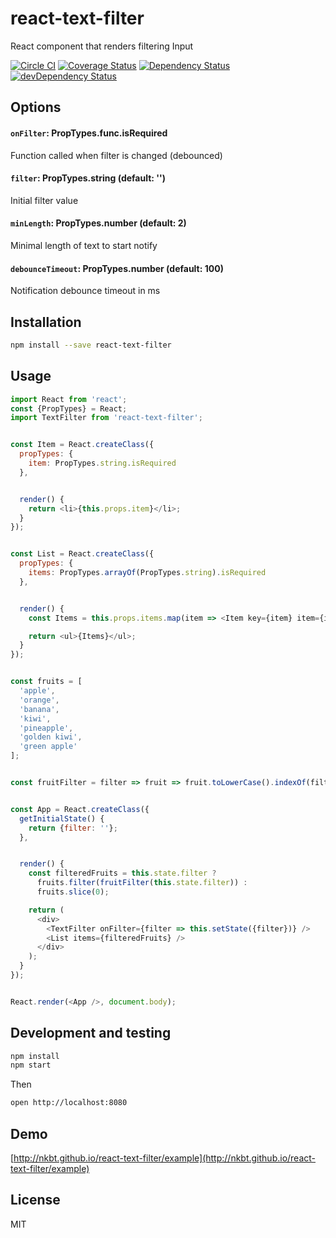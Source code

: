 # react-text-filter

React component that renders filtering Input

[![Circle CI](https://circleci.com/gh/nkbt/react-text-filter.svg?style=svg)](https://circleci.com/gh/nkbt/react-text-filter)
[![Coverage Status](https://coveralls.io/repos/github/nkbt/react-text-filter/badge.svg?branch=master)](https://coveralls.io/github/nkbt/react-text-filter?branch=master)
[![Dependency Status](https://david-dm.org/nkbt/react-text-filter.svg)](https://david-dm.org/nkbt/react-text-filter)
[![devDependency Status](https://david-dm.org/nkbt/react-text-filter/dev-status.svg)](https://david-dm.org/nkbt/react-text-filter#info=devDependencies)


## Options


#### `onFilter`: PropTypes.func.isRequired

Function called when filter is changed (debounced)


#### `filter`: PropTypes.string (default: '')

Initial filter value


#### `minLength`: PropTypes.number (default: 2)

Minimal length of text to start notify


#### `debounceTimeout`: PropTypes.number (default: 100)

Notification debounce timeout in ms


## Installation

```bash
npm install --save react-text-filter
```


## Usage
```js
import React from 'react';
const {PropTypes} = React;
import TextFilter from 'react-text-filter';


const Item = React.createClass({
  propTypes: {
    item: PropTypes.string.isRequired
  },


  render() {
    return <li>{this.props.item}</li>;
  }
});


const List = React.createClass({
  propTypes: {
    items: PropTypes.arrayOf(PropTypes.string).isRequired
  },


  render() {
    const Items = this.props.items.map(item => <Item key={item} item={item} />);

    return <ul>{Items}</ul>;
  }
});


const fruits = [
  'apple',
  'orange',
  'banana',
  'kiwi',
  'pineapple',
  'golden kiwi',
  'green apple'
];


const fruitFilter = filter => fruit => fruit.toLowerCase().indexOf(filter.toLowerCase()) !== -1;


const App = React.createClass({
  getInitialState() {
    return {filter: ''};
  },


  render() {
    const filteredFruits = this.state.filter ?
      fruits.filter(fruitFilter(this.state.filter)) :
      fruits.slice(0);

    return (
      <div>
        <TextFilter onFilter={filter => this.setState({filter})} />
        <List items={filteredFruits} />
      </div>
    );
  }
});


React.render(<App />, document.body);
```


## Development and testing

```bash
npm install
npm start
```

Then 

```bash
open http://localhost:8080
```

## Demo

[http://nkbt.github.io/react-text-filter/example](http://nkbt.github.io/react-text-filter/example)


## License

MIT
